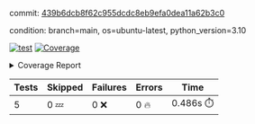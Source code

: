 commit: [439b6dcb8f62c955dcdc8eb9efa0dea11a62b3c0](https://github.com/rcmdnk/pyproject-pre-commit/tree/439b6dcb8f62c955dcdc8eb9efa0dea11a62b3c0)

condition: branch=main, os=ubuntu-latest, python_version=3.10

[![test](https://github.com/rcmdnk/pyproject-pre-commit/actions/workflows/test.yml/badge.svg)](https://github.com/rcmdnk/pyproject-pre-commit/actions/runs/4399235769)
<a href="https://github.com/rcmdnk/pyproject-pre-commit/blob/439b6dcb8f62c955dcdc8eb9efa0dea11a62b3c0/README.md"><img alt="Coverage" src="https://img.shields.io/badge/Coverage-95%25-brightgreen.svg" /></a><details><summary>Coverage Report </summary><table><tr><th>File</th><th>Stmts</th><th>Miss</th><th>Cover</th><th>Missing</th></tr><tbody><tr><td colspan="5"><b>src/pyproject_pre_commit</b></td></tr><tr><td>&nbsp; &nbsp;<a href="https://github.com/rcmdnk/pyproject-pre-commit/blob/439b6dcb8f62c955dcdc8eb9efa0dea11a62b3c0/src/pyproject_pre_commit/pyproject_pre_commit.py">pyproject_pre_commit.py</a></td><td>18</td><td>1</td><td>94%</td><td><a href="https://github.com/rcmdnk/pyproject-pre-commit/blob/439b6dcb8f62c955dcdc8eb9efa0dea11a62b3c0/src/pyproject_pre_commit/pyproject_pre_commit.py#L91">91</a></td></tr><tr><td><b>TOTAL</b></td><td><b>22</b></td><td><b>1</b></td><td><b>95%</b></td><td>&nbsp;</td></tr></tbody></table></details>

| Tests | Skipped | Failures | Errors | Time |
| ----- | ------- | -------- | -------- | ------------------ |
| 5 | 0 :zzz: | 0 :x: | 0 :fire: | 0.486s :stopwatch: |

